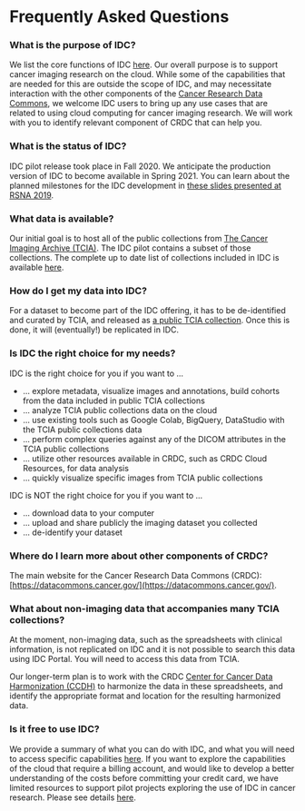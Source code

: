 # Frequently Asked Questions

### What is the purpose of IDC?

We list the core functions of IDC [here](core-functions-of-idc.md). Our overall purpose is to support cancer imaging research on the cloud. While some of the capabilities that are needed for this are outside the scope of IDC, and may necessitate interaction with the other components of the [Cancer Research Data Commons](https://datacommons.cancer.gov/), we welcome IDC users to bring up any use cases that are related to using cloud computing for cancer imaging research. We will work with you to identify relevant component of CRDC that can help you.

### What is the status of IDC?

IDC pilot release took place in Fall 2020. We anticipate the production version of IDC to become available in Spring 2021. You can learn about the planned milestones for the IDC development in [these slides presented at RSNA 2019](http://bit.ly/idc-rsna19).

### What data is available?

Our initial goal is to host all of the public collections from [The Cancer Imaging Archive \(TCIA\)](https://www.cancerimagingarchive.net/). The IDC pilot contains a subset of those collections. The complete up to date list of collections included in IDC is available [here](https://portal.imaging.datacommons.cancer.gov/collections/).

### How do I get my data into IDC?

For a dataset to become part of the IDC offering, it has to be de-identified and curated by TCIA, and released as [a public TCIA collection](https://www.cancerimagingarchive.net/collections/). Once this is done, it will \(eventually!\) be replicated in IDC.

### Is IDC the right choice for my needs?

IDC is the right choice for you if you want to ...

* ... explore metadata, visualize images and annotations, build cohorts from the data included in public TCIA collections
* ... analyze TCIA public collections data on the cloud
* ... use existing tools such as Google Colab, BigQuery, DataStudio with the TCIA public collections data
* ... perform complex queries against any of the DICOM attributes in the TCIA public collections
* ... utilize other resources available in CRDC, such as CRDC Cloud Resources, for data analysis
* ... quickly visualize specific images from TCIA public collections

IDC is NOT the right choice for you if you want to ...

* ... download data to your computer
* ... upload and share publicly the imaging dataset you collected 
* ... de-identify your dataset

### Where do I learn more about other components of CRDC?

The main website for the Cancer Research Data Commons \(CRDC\): [https://datacommons.cancer.gov/](https://datacommons.cancer.gov/).

### What about non-imaging data that accompanies many TCIA collections?

At the moment, non-imaging data, such as the spreadsheets with clinical information, is not replicated on IDC and it is not possible to search this data using IDC Portal. You will need to access this data from TCIA.

Our longer-term plan is to work with the CRDC [Center for Cancer Data Harmonization \(CCDH\)](https://datacommons.cancer.gov/center-cancer-data-harmonization) to harmonize the data in these spreadsheets, and identify the appropriate format and location for the resulting harmonized data. 

### Is it free to use IDC?

We provide a summary of what you can do with IDC, and what you will need to access specific capabilities [here](getting-started-with-idc.md). If you want to explore the capabilities of the cloud that require a billing account, and would like to develop a better understanding of the costs before committing your credit card, we have limited resources to support pilot projects exploring the use of IDC in cancer research. Please see details [here](introduction/requesting-gcp-cloud-credits.md).

